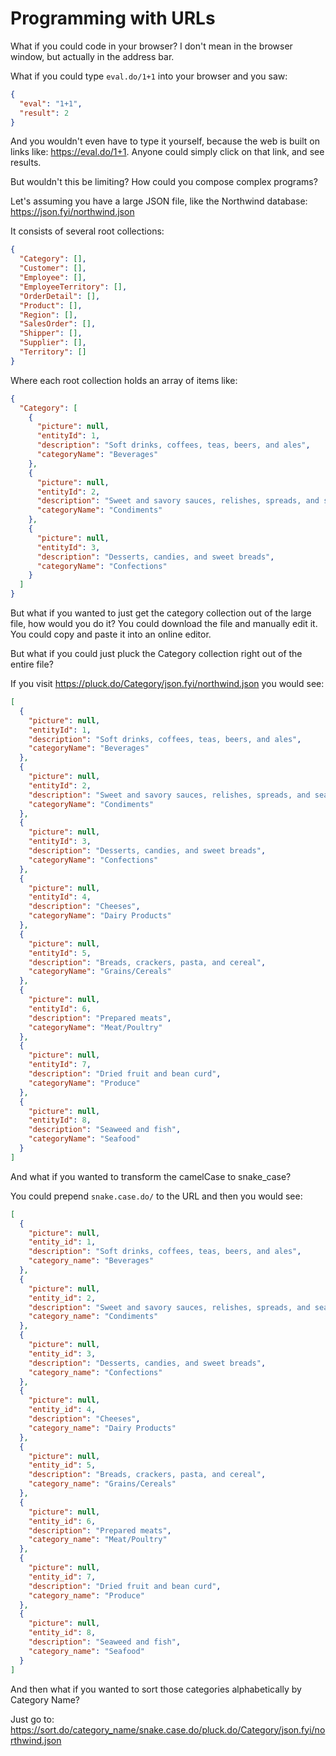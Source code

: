 # Programming with URLs

What if you could code in your browser?  I don't mean in the browser window, but actually in the address bar.

What if you could type `eval.do/1+1` into your browser and you saw:

```json
{
  "eval": "1+1",
  "result": 2
}
```

And you wouldn't even have to type it yourself, because the web is built on links like: <https://eval.do/1+1>.  Anyone could simply click on that link, and see results.

But wouldn't this be limiting?  How could you compose complex programs?

Let's assuming you have a large JSON file, like the Northwind database: <https://json.fyi/northwind.json>

It consists of several root collections:
```json
{
  "Category": [],
  "Customer": [],
  "Employee": [],
  "EmployeeTerritory": [],
  "OrderDetail": [],
  "Product": [],
  "Region": [],
  "SalesOrder": [],
  "Shipper": [],
  "Supplier": [],
  "Territory": []
}
```

Where each root collection holds an array of items like:
```json
{
  "Category": [
    {
      "picture": null,
      "entityId": 1,
      "description": "Soft drinks, coffees, teas, beers, and ales",
      "categoryName": "Beverages"
    },
    {
      "picture": null,
      "entityId": 2,
      "description": "Sweet and savory sauces, relishes, spreads, and seasonings",
      "categoryName": "Condiments"
    },
    {
      "picture": null,
      "entityId": 3,
      "description": "Desserts, candies, and sweet breads",
      "categoryName": "Confections"
    }
  ]
}
```

But what if you wanted to just get the category collection out of the large file, how would you do it?  You could download the file and manually edit it.  You could copy and paste it into an online editor.  

But what if you could just pluck the Category collection right out of the entire file? 

If you visit <https://pluck.do/Category/json.fyi/northwind.json> you would see:

```json
[
  {
    "picture": null,
    "entityId": 1,
    "description": "Soft drinks, coffees, teas, beers, and ales",
    "categoryName": "Beverages"
  },
  {
    "picture": null,
    "entityId": 2,
    "description": "Sweet and savory sauces, relishes, spreads, and seasonings",
    "categoryName": "Condiments"
  },
  {
    "picture": null,
    "entityId": 3,
    "description": "Desserts, candies, and sweet breads",
    "categoryName": "Confections"
  },
  {
    "picture": null,
    "entityId": 4,
    "description": "Cheeses",
    "categoryName": "Dairy Products"
  },
  {
    "picture": null,
    "entityId": 5,
    "description": "Breads, crackers, pasta, and cereal",
    "categoryName": "Grains/Cereals"
  },
  {
    "picture": null,
    "entityId": 6,
    "description": "Prepared meats",
    "categoryName": "Meat/Poultry"
  },
  {
    "picture": null,
    "entityId": 7,
    "description": "Dried fruit and bean curd",
    "categoryName": "Produce"
  },
  {
    "picture": null,
    "entityId": 8,
    "description": "Seaweed and fish",
    "categoryName": "Seafood"
  }
]
```

And what if you wanted to transform the camelCase to snake_case?

You could prepend `snake.case.do/` to the URL and then you would see:
```json
[
  {
    "picture": null,
    "entity_id": 1,
    "description": "Soft drinks, coffees, teas, beers, and ales",
    "category_name": "Beverages"
  },
  {
    "picture": null,
    "entity_id": 2,
    "description": "Sweet and savory sauces, relishes, spreads, and seasonings",
    "category_name": "Condiments"
  },
  {
    "picture": null,
    "entity_id": 3,
    "description": "Desserts, candies, and sweet breads",
    "category_name": "Confections"
  },
  {
    "picture": null,
    "entity_id": 4,
    "description": "Cheeses",
    "category_name": "Dairy Products"
  },
  {
    "picture": null,
    "entity_id": 5,
    "description": "Breads, crackers, pasta, and cereal",
    "category_name": "Grains/Cereals"
  },
  {
    "picture": null,
    "entity_id": 6,
    "description": "Prepared meats",
    "category_name": "Meat/Poultry"
  },
  {
    "picture": null,
    "entity_id": 7,
    "description": "Dried fruit and bean curd",
    "category_name": "Produce"
  },
  {
    "picture": null,
    "entity_id": 8,
    "description": "Seaweed and fish",
    "category_name": "Seafood"
  }
]
```

And then what if you wanted to sort those categories alphabetically by Category Name?

Just go to: <https://sort.do/category_name/snake.case.do/pluck.do/Category/json.fyi/northwind.json>
```json
```
